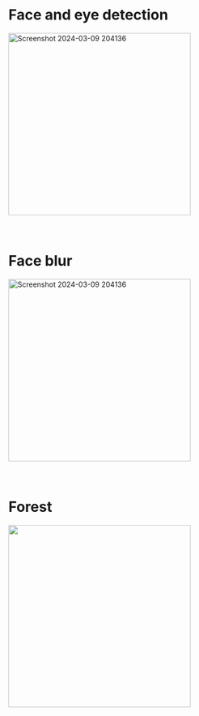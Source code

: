 # Face and eye detection
<img width="360" alt="Screenshot 2024-03-09 204136" src="https://github.com/Bhavaneet/Computer-Vision-projects/assets/130878982/84d90de1-a34c-4885-83c6-675248084179">
<br><br><br>

# Face blur
<img width="360" alt="Screenshot 2024-03-09 204136" src="https://github.com/Bhavaneet/Computer-Vision-projects/assets/130878982/ec26aa98-277c-4d84-9f4f-97e4815045b1">
<br><br><br>

# Forest
<img width="360" src="https://github.com/user-attachments/assets/699b1ee2-cfdf-4f60-a860-f91f0dc104b5">
<br><br><br>
